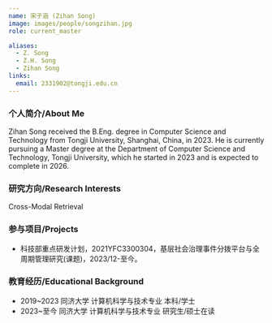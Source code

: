```yaml
---
name: 宋子涵 (Zihan Song)
image: images/people/songzihan.jpg
role: current_master

aliases:
  - Z. Song
  - Z.H. Song
  - Zihan Song
links:
  email: 2331902@tongji.edu.cn
---
```


### 个人简介/About Me
Zihan Song received the B.Eng. degree in Computer Science and Technology from Tongji University, Shanghai, China, in 2023. He is currently pursuing a Master degree at the Department of Computer Science and Technology, Tongji University, which he started in 2023 and is expected to complete in 2026. 

### 研究方向/Research Interests
Cross-Modal Retrieval

### 参与项目/Projects
- 科技部重点研发计划，2021YFC3300304，基层社会治理事件分拨平台与全周期管理研究(课题)，2023/12-至今。

### 教育经历/Educational Background
- 2019~2023 同济大学 计算机科学与技术专业 本科/学士
- 2023~至今 同济大学 计算机科学与技术专业 研究生/硕士在读


